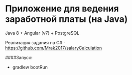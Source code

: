 # Приложение для ведения заработной платы (на Java)
Java 8 + Angular (v7) + PostgreSQL

Реализация задания на C# - https://github.com/Mrak2017/salaryCalculation

####Запуск:
- gradlew bootRun

